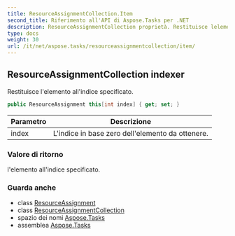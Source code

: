 ```yaml
---
title: ResourceAssignmentCollection.Item
second_title: Riferimento all'API di Aspose.Tasks per .NET
description: ResourceAssignmentCollection proprietà. Restituisce lelemento allindice specificato.
type: docs
weight: 30
url: /it/net/aspose.tasks/resourceassignmentcollection/item/
---
```

## ResourceAssignmentCollection indexer

Restituisce l'elemento all'indice specificato.

```csharp
public ResourceAssignment this[int index] { get; set; }
```

| Parametro | Descrizione |
| --- | --- |
| index | L'indice in base zero dell'elemento da ottenere. |

### Valore di ritorno

l'elemento all'indice specificato.

### Guarda anche

* class [ResourceAssignment](../../resourceassignment/)
* class [ResourceAssignmentCollection](../)
* spazio dei nomi [Aspose.Tasks](../../resourceassignmentcollection/)
* assemblea [Aspose.Tasks](../../../)


